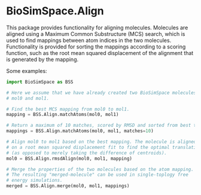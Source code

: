 # BioSimSpace.Align

This package provides functionality for aligning molecules. Molecules are aligned
using a Maximum Common Substructure (MCS) search, which is used to find mappings
between atom indices in the two molecules. Functionality is provided for sorting
the mappings according to a scoring function, such as the root mean squared
displacement of the alignment that is generated by the mapping.

Some examples:

```python
import BioSimSpace as BSS

# Here we assume that we have already created two BioSimSpace molecules,
# mol0 and mol1.

# Find the best MCS mapping from mol0 to mol1.
mapping = BSS.Align.matchAtoms(mol0, mol1)

# Return a maximum of 10 matches, scored by RMSD and sorted from best to worst.
mappings = BSS.Align.matchAtoms(mol0, mol1, matches=10)

# Align mol0 to mol1 based on the best mapping. The molecule is aligned based
# on a root mean squared displacement fit to find the optimal translation vector
# (as opposed to merely taking the difference of centroids).
mol0 = BSS.Align.rmsdAlign(mol0, mol1, mapping)

# Merge the properties of the two molecules based on the atom mapping.
# The resulting "merged-molecule" can be used in single-toplogy free
# energy simulations.
merged = BSS.Align.merge(mol0, mol1, mappings)
```
